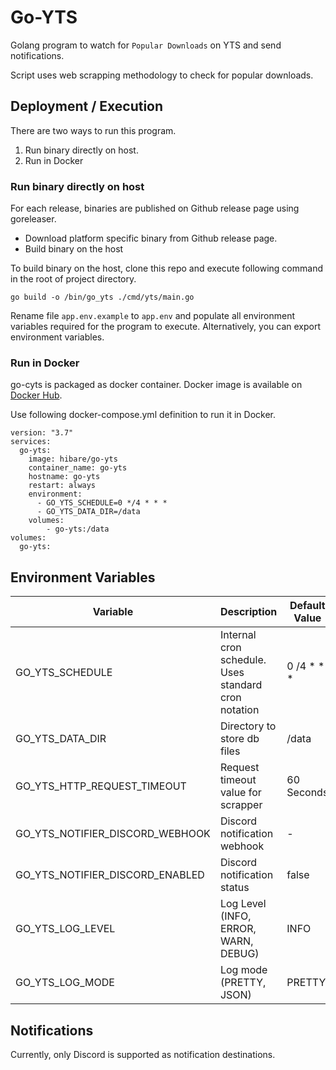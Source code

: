 # Go-YTS

Golang program to watch for `Popular Downloads` on YTS and send notifications.

Script uses web scrapping methodology to check for popular downloads.

## Deployment / Execution

There are two ways to run this program.

1. Run binary directly on host.
2. Run in Docker

### Run binary directly on host

For each release, binaries are published on Github release page using goreleaser.

- Download platform specific binary from Github release page.
- Build binary on the host

To build binary on the host, clone this repo and execute following command in the root of project directory.

```shell
go build -o /bin/go_yts ./cmd/yts/main.go
```

Rename file `app.env.example` to `app.env` and populate all environment variables required for the program to execute. Alternatively, you can export environment variables.

### Run in Docker

go-cyts is packaged as docker container. Docker image is available on [Docker Hub](https://hub.docker.com/r/hibare/go-yts).

Use following docker-compose.yml definition to run it in Docker.

```shell
version: "3.7"
services:
  go-yts:
    image: hibare/go-yts
    container_name: go-yts
    hostname: go-yts
    restart: always
    environment:
      - GO_YTS_SCHEDULE=0 */4 * * *
      - GO_YTS_DATA_DIR=/data
    volumes:
        - go-yts:/data
volumes:
  go-yts:
```

## Environment Variables

| Variable                 | Description                                         | Default Value  |
| ------------------------ | --------------------------------------------------- | -------------- |
| GO_YTS_SCHEDULE                 | Internal cron schedule. Uses standard cron notation | 0 \/4 \* \* \* |
| GO_YTS_DATA_DIR                 | Directory to store db files                     | /data          |
| GO_YTS_HTTP_REQUEST_TIMEOUT     | Request timeout value for scrapper                  | 60 Seconds     |
| GO_YTS_NOTIFIER_DISCORD_WEBHOOK | Discord notification webhook                        | -              |
| GO_YTS_NOTIFIER_DISCORD_ENABLED | Discord notification status                         | false          |
| GO_YTS_LOG_LEVEL                | Log Level (INFO, ERROR, WARN, DEBUG)                | INFO           |
| GO_YTS_LOG_MODE                 | Log mode (PRETTY, JSON)                             | PRETTY         |

## Notifications

Currently, only Discord is supported as notification destinations.
